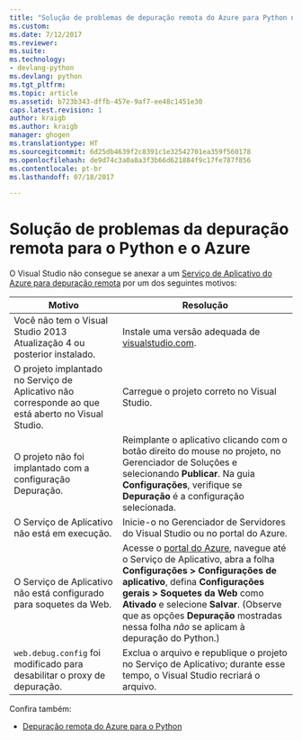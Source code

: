 ```yaml
---
title: "Solução de problemas de depuração remota do Azure para Python no Visual Studio | Microsoft Docs"
ms.custom: 
ms.date: 7/12/2017
ms.reviewer: 
ms.suite: 
ms.technology:
- devlang-python
ms.devlang: python
ms.tgt_pltfrm: 
ms.topic: article
ms.assetid: b723b343-dffb-457e-9af7-ee48c1451e30
caps.latest.revision: 1
author: kraigb
ms.author: kraigb
manager: ghogen
ms.translationtype: HT
ms.sourcegitcommit: 6d25db4639f2c8391c1e32542701ea359f560178
ms.openlocfilehash: de9d74c3a0a8a3f3b66d621884f9c17fe787f856
ms.contentlocale: pt-br
ms.lasthandoff: 07/18/2017

---
```


# <a name="remote-debugging-troubleshooter-for-python-and-azure"></a>Solução de problemas da depuração remota para o Python e o Azure

O Visual Studio não consegue se anexar a um [Serviço de Aplicativo do Azure para depuração remota](debugging-azure-remote.md) por um dos seguintes motivos:

| Motivo | Resolução |
| --- | --- |
| Você não tem o Visual Studio 2013 Atualização 4 ou posterior instalado. | Instale uma versão adequada de [visualstudio.com](https://www.visualstudio.com/downloads/). | 
| O projeto implantado no Serviço de Aplicativo não corresponde ao que está aberto no Visual Studio. | Carregue o projeto correto no Visual Studio. |
| O projeto não foi implantado com a configuração Depuração. | Reimplante o aplicativo clicando com o botão direito do mouse no projeto, no Gerenciador de Soluções e selecionando **Publicar**. Na guia **Configurações**, verifique se **Depuração** é a configuração selecionada. |
| O Serviço de Aplicativo não está em execução. | Inicie-o no Gerenciador de Servidores do Visual Studio ou no portal do Azure. |
| O Serviço de Aplicativo não está configurado para soquetes da Web. | Acesse o [portal do Azure](https://portal.azure.com), navegue até o Serviço de Aplicativo, abra a folha **Configurações > Configurações de aplicativo**, defina **Configurações gerais > Soquetes da Web** como **Ativado** e selecione **Salvar**. (Observe que as opções **Depuração** mostradas nessa folha *não* se aplicam à depuração do Python.) |
| `web.debug.config` foi modificado para desabilitar o proxy de depuração. | Exclua o arquivo e republique o projeto no Serviço de Aplicativo; durante esse tempo, o Visual Studio recriará o arquivo. |

Confira também: 

- [Depuração remota do Azure para o Python](debugging-azure-remote.md)

